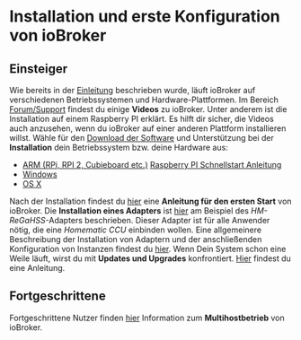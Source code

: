# Installation und erste Konfiguration von ioBroker

## Einsteiger

Wie bereits in der [Einleitung](http://www.iobroker.net/?page_id=2375&lang=de#Betriebssystem_und_Hardware) beschrieben wurde, läuft ioBroker auf verschiedenen Betriebssystemen und Hardware-Plattformen. Im Bereich [Forum/Support](http://www.iobroker.net/?page_id=2387&lang=de) findest du einige **Videos** zu ioBroker. Unter anderem ist die Installation auf einem Raspberry PI erklärt. Es hilft dir sicher, die Videos auch anzusehen, wenn du ioBroker auf einer anderen Plattform installieren willst. Wähle für den [Download der Software](http://www.iobroker.net/?page_id=2563&lang=de) und Unterstützung bei der **Installation** dein Betriebssystem bzw. deine Hardware aus:

*   [ARM (RPi, RPI 2, Cubieboard etc.)](http://www.iobroker.net/?page_id=2297&lang=de) [Raspberry PI Schnellstart Anleitung](http://www.iobroker.net/?page_id=2295&lang=de)
*   [Windows](http://www.iobroker.net/?page_id=2291&lang=de)
*   [OS X](http://www.iobroker.net/?page_id=2293&lang=de)

Nach der Installation findest du [hier](http://www.iobroker.net/?page_id=2354&lang=de) eine **Anleitung für den ersten Start** von ioBroker. Die **Installation eines Adapters** ist [hier](http://www.iobroker.net/?page_id=3060&lang=de) am Beispiel des _HM-ReGaHSS_-Adapters beschrieben. Dieser Adapter ist für alle Anwender nötig, die eine _Homematic CCU_ einbinden wollen. Eine allgemeinere Beschreibung der Installation von Adaptern und der anschließenden Konfiguration von Instanzen findest du [hier](http://www.iobroker.net/?page_id=14&lang=de). Wenn Dein System schon eine Weile läuft, wirst du mit **Updates und Upgrades** konfrontiert. [Hier](http://www.iobroker.net/?page_id=3074&lang=de) findest du eine Anleitung.

## Fortgeschrittene

Fortgeschrittene Nutzer finden [hier](http://www.iobroker.net/?page_id=3068&lang=de) Information zum **Multihostbetrieb** von ioBroker.